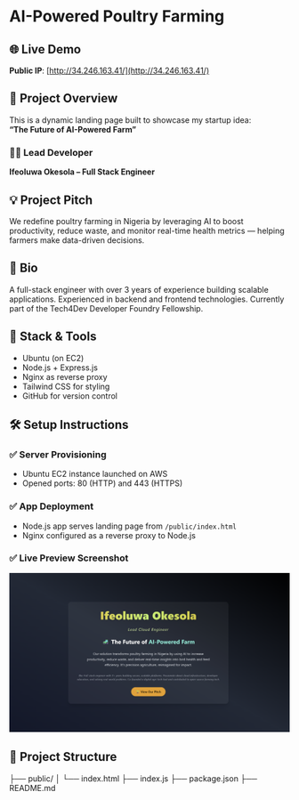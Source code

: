 # AI-Powered Poultry Farming

## 🌐 Live Demo
**Public IP**: [http://34.246.163.41/](http://34.246.163.41/)

## 🚀 Project Overview
This is a dynamic landing page built to showcase my startup idea:  
**“The Future of AI-Powered Farm”**

### 👨‍💻 Lead Developer
**Ifeoluwa Okesola – Full Stack Engineer**

## 💡 Project Pitch
We redefine poultry farming in Nigeria by leveraging AI to boost productivity, reduce waste, and monitor real-time health metrics — helping farmers make data-driven decisions.

## 🧠 Bio
A full-stack engineer with over 3 years of experience building scalable applications. Experienced in backend and frontend technologies. Currently part of the Tech4Dev Developer Foundry Fellowship.

## 🔧 Stack & Tools
- Ubuntu (on EC2)
- Node.js + Express.js
- Nginx as reverse proxy
- Tailwind CSS for styling
- GitHub for version control

## 🛠 Setup Instructions

### ✅ Server Provisioning
- Ubuntu EC2 instance launched on AWS
- Opened ports: 80 (HTTP) and 443 (HTTPS)

### ✅ App Deployment
- Node.js app serves landing page from `/public/index.html`
- Nginx configured as a reverse proxy to Node.js

### ✅ Live Preview Screenshot
<p align="center">
  <img src="screenshot-landing-page.png" alt="Landing Page Screenshot" width="600"/>
</p>


## 📂 Project Structure
├── public/
│ └── index.html
├── index.js
├── package.json
├── README.md
